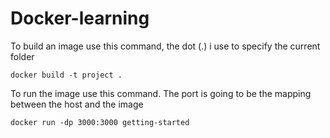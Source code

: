 # Docker-learning

To build an image use this command, the dot (.) i use to specify the current folder

```
docker build -t project .
```

To run the image use this command.
The port is going to be the mapping between the host and the image

```
docker run -dp 3000:3000 getting-started
```